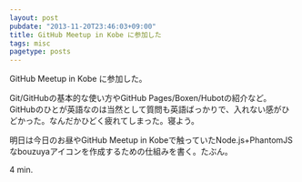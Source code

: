 ```yaml
---
layout: post
pubdate: "2013-11-20T23:46:03+09:00"
title: GitHub Meetup in Kobe に参加した
tags: misc
pagetype: posts
---
```

GitHub Meetup in Kobe に参加した。

Git/GitHubの基本的な使い方やGitHub Pages/Boxen/Hubotの紹介など。GitHubのひとが英語なのは当然として質問も英語ばっかりで、入れない感がひどかった。なんだかひどく疲れてしまった。寝よう。

明日は今日のお昼やGitHub Meetup in Kobeで触っていたNode.js+PhantomJSなbouzuyaアイコンを作成するための仕組みを書く。たぶん。

4 min.
